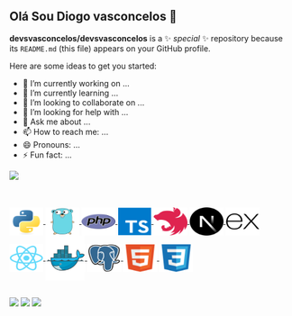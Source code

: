 ## Olá Sou Diogo vasconcelos 👋

**devsvasconcelos/devsvasconcelos** is a ✨ _special_ ✨ repository because its `README.md` (this file) appears on your GitHub profile.

Here are some ideas to get you started:

- 🔭 I’m currently working on ...
- 🌱 I’m currently learning ...
- 👯 I’m looking to collaborate on ...
- 🤔 I’m looking for help with ...
- 💬 Ask me about ...
- 📫 How to reach me: ...
- 😄 Pronouns: ...
- ⚡ Fun fact: ...

<div>
  <a href=htpps://beacons.ai/devsvasconcelos>
    <img height=300em src="htpps"
</div>


##

<div style="display: inline_block">
  <br>
<img align="center" alt="vasco-Python" height="50" width="60" src="https://raw.githubusercontent.com/devicons/devicon/master/icons/python/python-original.svg">
<img align="center" alt="vasco-Js" height="50" width="60" src="https://raw.githubusercontent.com/devicons/devicon/master/icons/go/go-original.svg">
<img align="center" alt="vasco-Csharp" height="50" width="60" src="https://raw.githubusercontent.com/devicons/devicon/master/icons/php/php-original.svg">
<img align="center" alt="vasco-Ts" height="50"width="60"src="https://raw.githubusercontent.com/devicons/devicon/master/icons/typescript/typescript-plain.svg">
<img align="center" alt="vasco-React" height="50" width="60" src="https://raw.githubusercontent.com/devicons/devicon/master/icons/nestjs/nestjs-original.svg">
<img align="center" alt="vasco-React" height="50" width="60" src="https://raw.githubusercontent.com/devicons/devicon/master/icons/nextjs/nextjs-original.svg">
<img align="center" alt="vasco-React" height="50" width="60" src="https://raw.githubusercontent.com/devicons/devicon/master/icons/express/express-original.svg">
<img align="center" alt="vasco-React" height="50" width="60" src="https://raw.githubusercontent.com/devicons/devicon/master/icons/react/react-original.svg">
<img align="center" alt="vasco-React" height="80" width="70" src="https://raw.githubusercontent.com/devicons/devicon/master/icons/docker/docker-original.svg">
  <img align="center" alt="vasco-React" height="50" width="60" src="https://raw.githubusercontent.com/devicons/devicon/master/icons/postgresql/postgresql-original.svg">
<img align="center" alt="vasco-HTML" height="50" width="60" src="https://raw.githubusercontent.com/devicons/devicon/master/icons/html5/html5-original.svg">
<img align="center" alt="vasco-CSS" height="50" width="60" src="https://raw.githubusercontent.com/devicons/devicon/master/icons/css3/css3-original.svg">



</div>

##
 
<div> 
  
  <a href="https://www.linkedin.com/in/[rafaella-ballerini-45875016a](https://www.linkedin.com/in/diogo-vasconcelos-localwebimoveis/)" target="_blank"><img src="https://img.shields.io/badge/-LinkedIn-%230077B5?style=for-the-badge&logo=linkedin&logoColor=white" target="_blank"></a> 
  <a href="#" target="_blank"><img src="https://img.shields.io/badge/-Instagram-%23E4405F?style=for-the-badge&logo=instagram&logoColor=white" target="_blank"></a>
 <a href="https://discord.gg/d_vasconcelos" target="_blank"><img src="https://img.shields.io/badge/Discord-7289DA?style=for-the-badge&logo=discord&logoColor=white" target="_blank"></a> 

</div>

